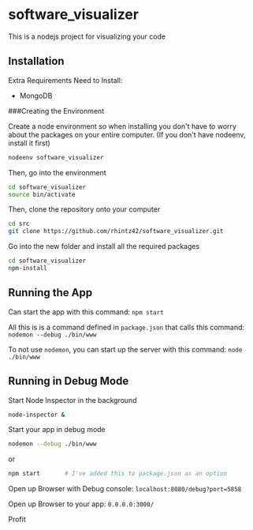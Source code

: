 software_visualizer
===================

This is a nodejs project for visualizing your code


Installation
------------

Extra Requirements Need to Install:
* MongoDB

###Creating the Environment

Create a node environment so when installing you don't have to worry about the
packages on your entire computer. (If you don't have nodeenv, install it first)
```bash
nodeenv software_visualizer
```

Then, go into the environment
```bash
cd software_visualizer
source bin/activate
```

Then, clone the repository onto your computer
```bash
cd src
git clone https://github.com/rhintz42/software_visualizer.git
```

Go into the new folder and install all the required packages
```bash
cd software_visualizer
npm-install
```

Running the App
---------------
Can start the app with this command: `npm start`

All this is is a command defined in `package.json` that calls this command: `nodemon --debug ./bin/www`

To not use `nodemon`, you can start up the server with this command: `node ./bin/www`


Running in Debug Mode
----------------------
Start Node Inspector in the background
```bash
node-inspector &
```

Start your app in debug mode
```bash
nodemon --debug ./bin/www
```
or
```bash
npm start       # I've added this to package.json as an option
```


Open up Browser with Debug console: `localhost:8080/debug?port=5858`

Open up Browser to your app: `0.0.0.0:3000/`

Profit
